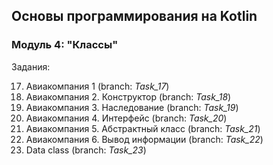 ## Основы программирования на Kotlin
### Модуль 4: "Классы"

Задания:

17. Авиакомпания 1 (branch: *Task_17*)
18. Авиакомпания 2. Конструктор (branch: *Task_18*)
19. Авиакомпания 3. Наследование (branch: *Task_19*)
20. Авиакомпания 4. Интерфейс (branch: *Task_20*)
21. Авиакомпания 5. Абстрактный класс (branch: *Task_21*)
22. Авиакомпания 6. Вывод информации (branch: *Task_22*)
23. Data class (branch: *Task_23*)